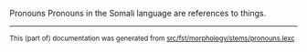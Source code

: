 Pronouns
Pronouns in the Somali language are references to things.

* * *

<small>This (part of) documentation was generated from [src/fst/morphology/stems/pronouns.lexc](https://github.com/giellalt/lang-som/blob/main/src/fst/morphology/stems/pronouns.lexc)</small>
